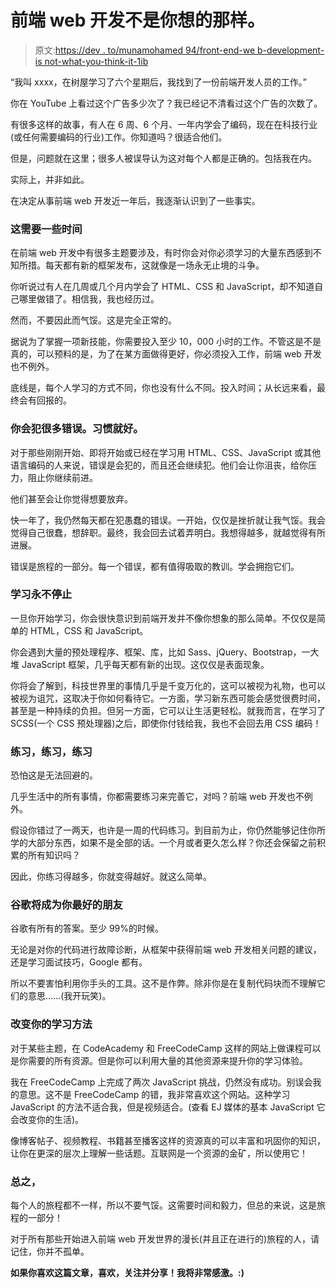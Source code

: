 # 前端 web 开发不是你想的那样。

> 原文:[https://dev . to/munamohamed 94/front-end-we b-development-is not-what-you-think-it-1ib](https://dev.to/munamohamed94/front-end-web-development-is-not-what-you-think-it-is-1ib)

“我叫 xxxx，在树屋学习了六个星期后，我找到了一份前端开发人员的工作。”

你在 YouTube 上看过这个广告多少次了？我已经记不清看过这个广告的次数了。

有很多这样的故事，有人在 6 周、6 个月、一年内学会了编码，现在在科技行业(或任何需要编码的行业)工作。你知道吗？很适合他们。

但是，问题就在这里；很多人被误导认为这对每个人都是正确的。包括我在内。

实际上，并非如此。

在决定从事前端 web 开发近一年后，我逐渐认识到了一些事实。

### [](#it-will-take-some-time)**这需要一些时间**

在前端 web 开发中有很多主题要涉及，有时你会对你必须学习的大量东西感到不知所措。每天都有新的框架发布，这就像是一场永无止境的斗争。

你听说过有人在几周或几个月内学会了 HTML、CSS 和 JavaScript，却不知道自己哪里做错了。相信我，我也经历过。

然而，不要因此而气馁。这是完全正常的。

据说为了掌握一项新技能，你需要投入至少 10，000 小时的工作。不管这是不是真的，可以预料的是，为了在某方面做得更好，你必须投入工作，前端 web 开发也不例外。

底线是，每个人学习的方式不同，你也没有什么不同。投入时间；从长远来看，最终会有回报的。

### [](#you-will-make-mistakes%E2%80%8A%E2%80%8Aa-lot-of-them-get-used-to-it)**你会犯很多错误。习惯就好。**

对于那些刚刚开始、即将开始或已经在学习用 HTML、CSS、JavaScript 或其他语言编码的人来说，错误是会犯的，而且还会继续犯。他们会让你沮丧，给你压力，阻止你继续前进。

他们甚至会让你觉得想要放弃。

快一年了，我仍然每天都在犯愚蠢的错误。一开始，仅仅是挫折就让我气馁。我会觉得自己很蠢，想辞职。最终，我会回去试着弄明白。我想得越多，就越觉得有所进展。

错误是旅程的一部分。每一个错误，都有值得吸取的教训。学会拥抱它们。

### [](#the-learning-never-stops)**学习永不停止**

一旦你开始学习，你会很快意识到前端开发并不像你想象的那么简单。不仅仅是简单的 HTML，CSS 和 JavaScript。

你会遇到大量的预处理程序、框架、库，比如 Sass、jQuery、Bootstrap，一大堆 JavaScript 框架，几乎每天都有新的出现。这仅仅是表面现象。

你将会了解到，科技世界里的事情几乎是千变万化的，这可以被视为礼物，也可以被视为诅咒，这取决于你如何看待它。一方面，学习新东西可能会感觉很费时间，甚至是一种持续的负担。但另一方面，它可以让生活更轻松。就我而言，在学习了 SCSS(一个 CSS 预处理器)之后，即使你付钱给我，我也不会回去用 CSS 编码！

### [](#practice-practice-practice)**练习，练习，练习**

恐怕这是无法回避的。

几乎生活中的所有事情，你都需要练习来完善它，对吗？前端 web 开发也不例外。

假设你错过了一两天，也许是一周的代码练习。到目前为止，你仍然能够记住你所学的大部分东西，如果不是全部的话。一个月或者更久怎么样？你还会保留之前积累的所有知识吗？

因此，你练习得越多，你就变得越好。就这么简单。

### [](#google-will-become-your-best-friend)**谷歌将成为你最好的朋友**

谷歌有所有的答案。至少 99%的时候。

无论是对你的代码进行故障诊断，从框架中获得前端 web 开发相关问题的建议，还是学习面试技巧，Google 都有。

所以不要害怕利用你手头的工具。这不是作弊。除非你是在复制代码块而不理解它们的意思……(我开玩笑)。

### [](#switch-up-your-method-of-learning)**改变你的学习方法**

对于某些主题，在 CodeAcademy 和 FreeCodeCamp 这样的网站上做课程可以是你需要的所有资源。但是你可以利用大量的其他资源来提升你的学习体验。

我在 FreeCodeCamp 上完成了两次 JavaScript 挑战，仍然没有成功。别误会我的意思。这不是 FreeCodeCamp 的错，我非常喜欢这个网站。这种学习 JavaScript 的方法不适合我，但是视频适合。(查看 EJ 媒体的基本 JavaScript 它会改变你的生活)。

像博客帖子、视频教程、书籍甚至播客这样的资源真的可以丰富和巩固你的知识，让你在更深的层次上理解一些话题。互联网是一个资源的金矿，所以使用它！

### [](#in-conclusion)**总之，**

每个人的旅程都不一样，所以不要气馁。这需要时间和毅力，但总的来说，这是旅程的一部分！

对于所有那些开始进入前端 web 开发世界的漫长(并且正在进行的)旅程的人，请记住，你并不孤单。

**如果你喜欢这篇文章，喜欢，关注并分享！我将非常感激。:)**